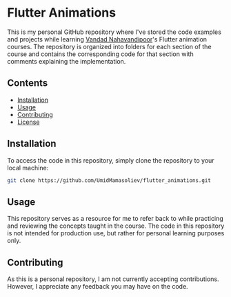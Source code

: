 # Flutter Animations

This is my personal GitHub repository where I've stored the code examples and projects while learning [Vandad Nahavandipoor](https://youtube.com/playlist?list=PL6yRaaP0WPkW3kwAerPeRqGBvJfO8O4S7)'s Flutter animation courses. The repository is organized into folders for each section of the course and contains the corresponding code for that section with comments explaining the implementation.

## Contents

- [Installation](#installation)
- [Usage](#usage)
- [Contributing](#contributing)
- [License](#license)

## Installation

To access the code in this repository, simply clone the repository to your local machine:

```sh
git clone https://github.com/UmidMamasoliev/flutter_animations.git
```


## Usage

This repository serves as a resource for me to refer back to while practicing and reviewing the concepts taught in the course. The code in this repository is not intended for production use, but rather for personal learning purposes only.

## Contributing

As this is a personal repository, I am not currently accepting contributions. However, I appreciate any feedback you may have on the code.

